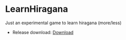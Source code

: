 # LearnHiragana
Just an experimental game to learn hiragana (more/less)

 - Release download: [Download](https://github.com/ArsDankeZik/LearnHiragana/blob/master/JPGame/bin/Debug/JPGame.exe)
